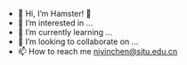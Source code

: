 - 👋 Hi, I’m Hamster! :hamster:
- 👀 I’m interested in ...
- 🌱 I’m currently learning ...
- 💞️ I’m looking to collaborate on ...
- 📫 How to reach me niyinchen@sjtu.edu.cn

<!---
hamham223/hamham223 is a ✨ special ✨ repository because its `README.md` (this file) appears on your GitHub profile.
You can click the Preview link to take a look at your changes.
--->
